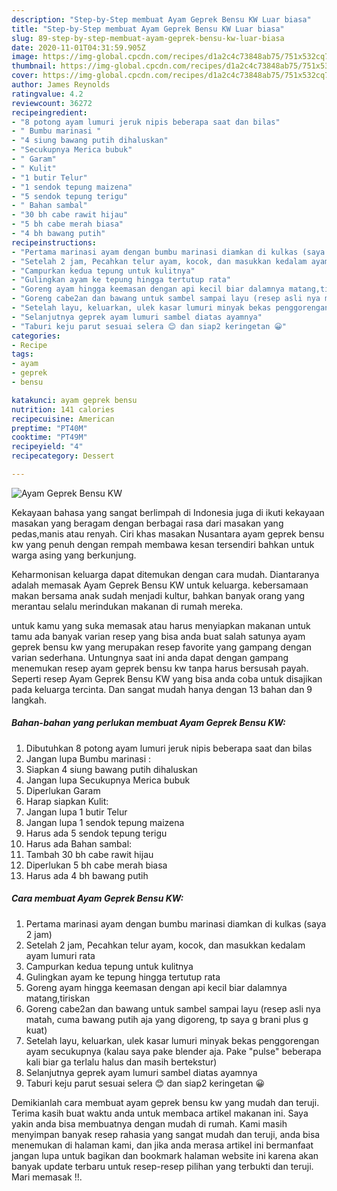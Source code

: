 ```yaml
---
description: "Step-by-Step membuat Ayam Geprek Bensu KW Luar biasa"
title: "Step-by-Step membuat Ayam Geprek Bensu KW Luar biasa"
slug: 89-step-by-step-membuat-ayam-geprek-bensu-kw-luar-biasa
date: 2020-11-01T04:31:59.905Z
image: https://img-global.cpcdn.com/recipes/d1a2c4c73848ab75/751x532cq70/ayam-geprek-bensu-kw-foto-resep-utama.jpg
thumbnail: https://img-global.cpcdn.com/recipes/d1a2c4c73848ab75/751x532cq70/ayam-geprek-bensu-kw-foto-resep-utama.jpg
cover: https://img-global.cpcdn.com/recipes/d1a2c4c73848ab75/751x532cq70/ayam-geprek-bensu-kw-foto-resep-utama.jpg
author: James Reynolds
ratingvalue: 4.2
reviewcount: 36272
recipeingredient:
- "8 potong ayam lumuri jeruk nipis beberapa saat dan bilas"
- " Bumbu marinasi "
- "4 siung bawang putih dihaluskan"
- "Secukupnya Merica bubuk"
- " Garam"
- " Kulit"
- "1 butir Telur"
- "1 sendok tepung maizena"
- "5 sendok tepung terigu"
- " Bahan sambal"
- "30 bh cabe rawit hijau"
- "5 bh cabe merah biasa"
- "4 bh bawang putih"
recipeinstructions:
- "Pertama marinasi ayam dengan bumbu marinasi diamkan di kulkas (saya 2 jam)"
- "Setelah 2 jam, Pecahkan telur ayam, kocok, dan masukkan kedalam ayam lumuri rata"
- "Campurkan kedua tepung untuk kulitnya"
- "Gulingkan ayam ke tepung hingga tertutup rata"
- "Goreng ayam hingga keemasan dengan api kecil biar dalamnya matang,tiriskan"
- "Goreng cabe2an dan bawang untuk sambel sampai layu (resep asli nya matah, cuma bawang putih aja yang digoreng, tp saya g brani plus g kuat)"
- "Setelah layu, keluarkan, ulek kasar lumuri minyak bekas penggorengan ayam secukupnya (kalau saya pake blender aja. Pake &#34;pulse&#34; beberapa kali biar ga terlalu halus dan masih bertekstur)"
- "Selanjutnya geprek ayam lumuri sambel diatas ayamnya"
- "Taburi keju parut sesuai selera 😊 dan siap2 keringetan 😀"
categories:
- Recipe
tags:
- ayam
- geprek
- bensu

katakunci: ayam geprek bensu 
nutrition: 141 calories
recipecuisine: American
preptime: "PT40M"
cooktime: "PT49M"
recipeyield: "4"
recipecategory: Dessert

---
```



![Ayam Geprek Bensu KW](https://img-global.cpcdn.com/recipes/d1a2c4c73848ab75/751x532cq70/ayam-geprek-bensu-kw-foto-resep-utama.jpg)

Kekayaan bahasa yang sangat berlimpah di Indonesia juga di ikuti kekayaan masakan yang beragam dengan berbagai rasa dari masakan yang pedas,manis atau renyah. Ciri khas masakan Nusantara ayam geprek bensu kw yang penuh dengan rempah membawa kesan tersendiri bahkan untuk warga asing yang berkunjung.




Keharmonisan keluarga dapat ditemukan dengan cara mudah. Diantaranya adalah memasak Ayam Geprek Bensu KW untuk keluarga. kebersamaan makan bersama anak sudah menjadi kultur, bahkan banyak orang yang merantau selalu merindukan makanan di rumah mereka.

untuk kamu yang suka memasak atau harus menyiapkan makanan untuk tamu ada banyak varian resep yang bisa anda buat salah satunya ayam geprek bensu kw yang merupakan resep favorite yang gampang dengan varian sederhana. Untungnya saat ini anda dapat dengan gampang menemukan resep ayam geprek bensu kw tanpa harus bersusah payah.
Seperti resep Ayam Geprek Bensu KW yang bisa anda coba untuk disajikan pada keluarga tercinta. Dan sangat mudah hanya dengan 13 bahan dan 9 langkah.


<!--inarticleads1-->

##### Bahan-bahan yang perlukan membuat Ayam Geprek Bensu KW:

1. Dibutuhkan 8 potong ayam lumuri jeruk nipis beberapa saat dan bilas
1. Jangan lupa  Bumbu marinasi :
1. Siapkan 4 siung bawang putih dihaluskan
1. Jangan lupa Secukupnya Merica bubuk
1. Diperlukan  Garam
1. Harap siapkan  Kulit:
1. Jangan lupa 1 butir Telur
1. Jangan lupa 1 sendok tepung maizena
1. Harus ada 5 sendok tepung terigu
1. Harus ada  Bahan sambal:
1. Tambah 30 bh cabe rawit hijau
1. Diperlukan 5 bh cabe merah biasa
1. Harus ada 4 bh bawang putih




<!--inarticleads2-->

##### Cara membuat  Ayam Geprek Bensu KW:

1. Pertama marinasi ayam dengan bumbu marinasi diamkan di kulkas (saya 2 jam)
1. Setelah 2 jam, Pecahkan telur ayam, kocok, dan masukkan kedalam ayam lumuri rata
1. Campurkan kedua tepung untuk kulitnya
1. Gulingkan ayam ke tepung hingga tertutup rata
1. Goreng ayam hingga keemasan dengan api kecil biar dalamnya matang,tiriskan
1. Goreng cabe2an dan bawang untuk sambel sampai layu (resep asli nya matah, cuma bawang putih aja yang digoreng, tp saya g brani plus g kuat)
1. Setelah layu, keluarkan, ulek kasar lumuri minyak bekas penggorengan ayam secukupnya (kalau saya pake blender aja. Pake &#34;pulse&#34; beberapa kali biar ga terlalu halus dan masih bertekstur)
1. Selanjutnya geprek ayam lumuri sambel diatas ayamnya
1. Taburi keju parut sesuai selera 😊 dan siap2 keringetan 😀




Demikianlah cara membuat ayam geprek bensu kw yang mudah dan teruji. Terima kasih buat waktu anda untuk membaca artikel makanan ini. Saya yakin anda bisa membuatnya dengan mudah di rumah. Kami masih menyimpan banyak resep rahasia yang sangat mudah dan teruji, anda bisa menemukan di halaman kami, dan jika anda merasa artikel ini bermanfaat jangan lupa untuk bagikan dan bookmark halaman website ini karena akan banyak update terbaru untuk resep-resep pilihan yang terbukti dan teruji. Mari memasak !!. 
